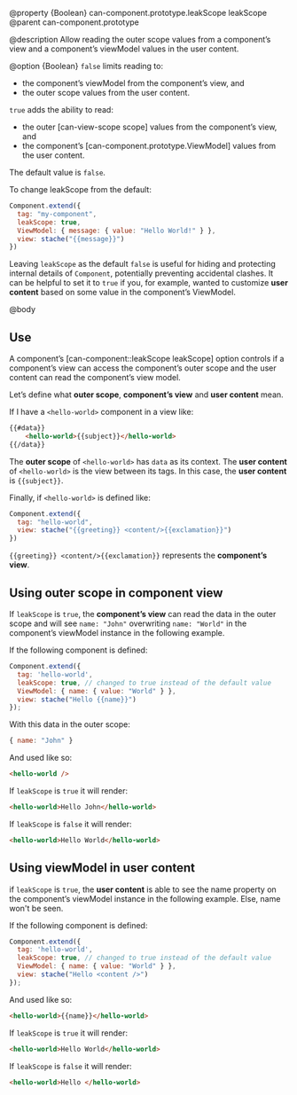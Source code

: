 @property {Boolean} can-component.prototype.leakScope leakScope
@parent can-component.prototype

@description Allow reading the outer scope values from a component’s view and
a component’s viewModel values in the user content.

@option {Boolean}  `false` limits reading to:

- the component’s viewModel from the component’s view, and
- the outer scope values from the user content.

`true` adds the ability to read:

- the outer [can-view-scope scope] values from the component’s view, and
- the component’s [can-component.prototype.ViewModel] values from the user content.

The default value is `false`.

To change leakScope from the default:

```javascript
Component.extend({
  tag: "my-component",
  leakScope: true,
  ViewModel: { message: { value: "Hello World!" } },
  view: stache("{{message}}")
})
```

Leaving `leakScope` as the default `false` is useful for hiding and protecting
internal details of `Component`, potentially preventing accidental
clashes. It can be helpful to set it to `true` if you, for example, wanted to customize __user content__
based on some value in the component’s ViewModel.

@body

## Use

A component’s [can-component::leakScope leakScope] option controls if a
component’s view can access the component’s outer scope and the
user content can read the component’s view model.

Let’s define what __outer scope__, __component’s view__ and __user content__ mean.

If I have a `<hello-world>` component in a view like:

```html
{{#data}}
	<hello-world>{{subject}}</hello-world>
{{/data}}
```

The __outer scope__ of `<hello-world>` has `data` as its context.  The __user content__ of
`<hello-world>` is the view between its tags.  In this case, the __user content__
is `{{subject}}`.

Finally, if `<hello-world>` is defined like:

```javascript
Component.extend({
  tag: "hello-world",
  view: stache("{{greeting}} <content/>{{exclamation}}")
})
```

`{{greeting}} <content/>{{exclamation}}` represents the __component’s view__.

## Using outer scope in component view

If `leakScope` is `true`, the __component’s view__ can read the data in the outer scope and will
see `name: "John"` overwriting `name: "World"` in the component’s viewModel instance in the following example.

If the following component is defined:

```javascript
Component.extend({
  tag: 'hello-world',
  leakScope: true, // changed to true instead of the default value
  ViewModel: { name: { value: "World" } },
  view: stache("Hello {{name}}")
});
```

With this data in the outer scope:

```javascript
{ name: "John" }
```

And used like so:

```html
<hello-world />
```

If `leakScope` is `true` it will render:

```html
<hello-world>Hello John</hello-world>
```

If `leakScope` is `false` it will render:

```html
<hello-world>Hello World</hello-world>
```

## Using viewModel in user content

if `leakScope` is `true`, the __user content__ is able to see the name property on the component’s
viewModel instance in the following example. Else, name won't be seen.

If the following component is defined:

```javascript
Component.extend({
  tag: 'hello-world',
  leakScope: true, // changed to true instead of the default value
  ViewModel: { name: { value: "World" } },
  view: stache("Hello <content />")
});
```

And used like so:

```html
<hello-world>{{name}}</hello-world>
```

If `leakScope` is `true` it will render:

```html
<hello-world>Hello World</hello-world>
```

If `leakScope` is `false` it will render:

```html
<hello-world>Hello </hello-world>
```
